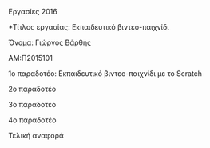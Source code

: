 Eργασίες 2016

*Τίτλος εργασίας: Εκπαιδευτικό βιντεο-παιχνίδι

Όνομα: Γιώργος Βάρθης

ΑΜ:Π2015101

1ο παραδοτέο: Εκπαιδευτικό βιντεο-παιχνίδι με το Scratch

2ο παραδοτέο

3ο παραδοτέο

4ο παραδοτέο

Τελική αναφορά
